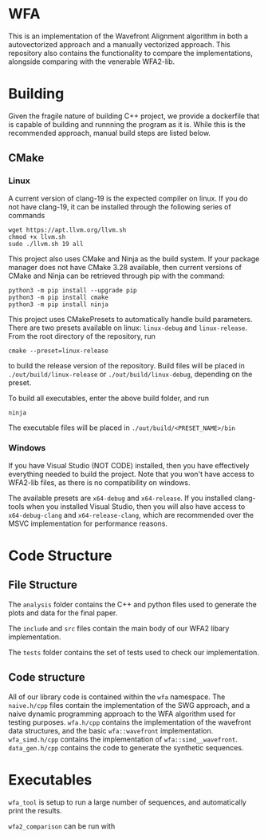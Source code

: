 # WFA

This is an implementation of the Wavefront Alignment algorithm in both a autovectorized approach and a manually vectorized approach. This repository also contains the functionality to compare the implementations, alongside comparing with the venerable WFA2-lib.

# Building

Given the fragile nature of building C++ project, we provide a dockerfile that is capable of building and runnning the program as it is. While this is the recommended approach, manual build steps are listed below.

## CMake

### Linux

A current version of clang-19 is the expected compiler on linux. If you do not have clang-19, it can be installed through the following series of commands

```
wget https://apt.llvm.org/llvm.sh
chmod +x llvm.sh
sudo ./llvm.sh 19 all
```

This project also uses CMake and Ninja as the build system. If your package manager does not have CMake 3.28 available, then current versions of CMake and Ninja can be retrieved through pip with the command:

```
python3 -m pip install --upgrade pip
python3 -m pip install cmake
python3 -m pip install ninja 
```

This project uses CMakePresets to automatically handle build parameters. There are two presets available on linux: `linux-debug` and `linux-release`. From the root directory of the repository, run

```
cmake --preset=linux-release
```

to build the release version of the repository. Build files will be placed in `./out/build/linux-release` or `./out/build/linux-debug`, depending on the preset.

To build all executables, enter the above build folder, and run

```
ninja
```

The executable files will be placed in `./out/build/<PRESET_NAME>/bin`

### Windows

If you have Visual Studio (NOT CODE) installed, then you have effectively everything needed to build the project. Note that you won't have access to WFA2-lib files, as there is no compatibility on windows.

The available presets are `x64-debug` and `x64-release`. If you installed clang-tools when you installed Visual Studio, then you will also have access to `x64-debug-clang` and `x64-release-clang`, which are recommended over the MSVC implementation for performance reasons.

# Code Structure

## File Structure

The `analysis` folder contains the C++ and python files used to generate the plots and data for the final paper.

The `include` and `src` files contain the main body of our WFA2 libary implementation.

The `tests` folder contains the set of tests used to check our implementation.

## Code structure

All of our library code is contained within the `wfa` namespace. The `naive.h/cpp` files contain the implementation of the SWG approach, and a naive dynamic programming approach to the WFA algorithm used for testing purposes. `wfa.h/cpp` contains the implementation of the wavefront data structures, and the basic `wfa::wavefront` implementation. `wfa_simd.h/cpp` contains the implementation of `wfa::simd__wavefront`. `data_gen.h/cpp` contains the code to generate the synthetic sequences.

# Executables

`wfa_tool` is setup to run a large number of sequences, and automatically print the results. 

`wfa2_comparison` can be run with 

